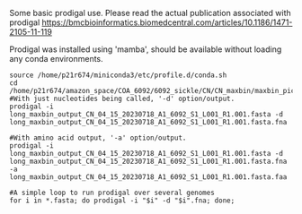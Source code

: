 Some basic prodigal use. Please read the actual publication associated with prodigal
https://bmcbioinformatics.biomedcentral.com/articles/10.1186/1471-2105-11-119

Prodigal was installed using 'mamba', should be available without loading any conda environments.
```
source /home/p21r674/miniconda3/etc/profile.d/conda.sh
cd /home/p21r674/amazon_space/COA_6092/6092_sickle/CN/CN_maxbin/maxbin_pick
#With just nucleotides being called, '-d' option/output.
prodigal -i long_maxbin_output_CN_04_15_20230718_A1_6092_S1_L001_R1.001.fasta -d long_maxbin_output_CN_04_15_20230718_A1_6092_S1_L001_R1.001.fasta.fna

#With amino acid output, '-a' option/output.
prodigal -i long_maxbin_output_CN_04_15_20230718_A1_6092_S1_L001_R1.001.fasta -d long_maxbin_output_CN_04_15_20230718_A1_6092_S1_L001_R1.001.fasta.fna -a long_maxbin_output_CN_04_15_20230718_A1_6092_S1_L001_R1.001.fasta.faa

#A simple loop to run prodigal over several genomes
for i in *.fasta; do prodigal -i "$i" -d "$i".fna; done;
```
